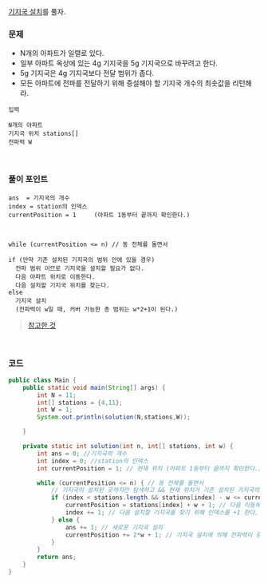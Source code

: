 [기지국 설치](https://school.programmers.co.kr/learn/courses/30/lessons/12979)를 풀자. <br>

### 문제
+ N개의 아파트가 일렬로 있다.
+ 일부 아파트 옥상에 있는 4g 기지국을 5g 기지국으로 바꾸려고 한다.
+ 5g 기지국은 4g 기지국보다 전달 범위가 좁다.
+ 모든 아파트에 전파를 전달하기 위해 증설해야 할 기지국 개수의 최솟값을 리턴해라.

`입력`
```
N개의 아파트
기지국 위치 stations[]
전파력 W
```

<br>

### 풀이 포인트
```
ans  = 기지국의 개수
index = station의 인덱스
currentPosition = 1     (아파트 1동부터 끝까지 확인한다.)



while (currentPosition <= n) // 동 전체를 돌면서

if (만약 기존 설치된 기지국의 범위 안에 있을 경우)
  전파 범위 이므로 기지국을 설치할 필요가 없다.
  다음 아파트 위치로 이동한다.
  다음 설치할 기지국 위치를 찾는다.
else 
  기지국 설치
  (전파력이 w일 때, 커버 가능한 총 범위는 w*2+1이 된다.)
```
> [참고한 것](https://zzang9ha.tistory.com/73)

<br>

### 코드
```java
public class Main {
    public static void main(String[] args) {
        int N = 11;
        int[] stations = {4,11};
        int W = 1;
        System.out.println(solution(N,stations,W));

    }

    private static int solution(int n, int[] stations, int w) {
        int ans = 0; //기지국의 개수
        int index = 0; //station의 인덱스
        int currentPosition = 1; // 현재 위치 (아파트 1동부터 끝까지 확인한다.)

        while (currentPosition <= n) { // 동 전체를 돌면서
            // 기지국이 설치된 곳까지만 탐색하고 && 현재 위치가 기존 설치된 기지국의 전파 범위 안에 있는지?
            if (index < stations.length && stations[index] - w <= currentPosition) {
                currentPosition = stations[index] + w + 1; // 다음 이동해야 할 아파트 위치로 이동한다.
                index += 1; // 다음 설치할 기지국을 찾기 위해 인덱스를 +1 한다.
            } else {
                ans += 1; // 새로운 기지국 설치
                currentPosition += 2*w + 1; // 기지국 설치에 의해 전파력이 증가함
            }
        }
        return ans;
    }
}
```

